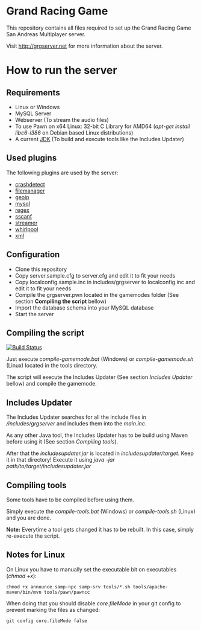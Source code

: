 # Grand Racing Game

This repository contains all files required to set up the Grand Racing Game San Andreas Multiplayer server.

Visit http://grgserver.net for more information about the server.

# How to run the server

## Requirements

  * Linux or Windows
  * MySQL Server
  * Webserver (To stream the audio files)
  * To use Pawn on x64 Linux: 32-bit C Library for AMD64 (*apt-get install libc6-i386* on Debian based Linux distributions)
  * A current [JDK](http://www.oracle.com/technetwork/java/javase/downloads/index.html) (To build and execute tools like the Includes Updater)

## Used plugins

The following plugins are used by the server:

 * [crashdetect](http://forum.sa-mp.com/showthread.php?t=262796)
 * [filemanager](http://forum.sa-mp.com/showthread.php?t=92246)
 * [geoip](http://forum.sa-mp.com/showthread.php?t=32509)
 * [mysql](http://forum.sa-mp.com/showthread.php?t=56564)
 * [regex](http://forum.sa-mp.com/showthread.php?t=247893)
 * [sscanf](http://forum.sa-mp.com/showthread.php?t=120356)
 * [streamer](http://forum.sa-mp.com/showthread.php?t=102865)
 * [whirlpool](http://forum.sa-mp.com/showthread.php?t=65290)
 * [xml](http://forum.sa-mp.com/showthread.php?t=372521)

## Configuration

  * Clone this repository
  * Copy server.sample.cfg to server.cfg and edit it to fit your needs
  * Copy localconfig.sample.inc in includes/grgserver to localconfig.inc and edit it to fit your needs
  * Compile the grgserver.pwn located in the gamemodes folder (See section **Compiling the script** bellow)
  * Import the database schema into your MySQL database
  * Start the server

## Compiling the script

[![Build Status](https://travis-ci.org/GRGServer/SAMPRacing.svg)](https://travis-ci.org/GRGServer/SAMPRacing)

Just execute *compile-gamemode.bat* (Windows) or *compile-gamemode.sh* (Linux) located in the tools directory.

The script will execute the Includes Updater (See section *Includes Updater* bellow) and compile the gamemode.

## Includes Updater

The Includes Updater searches for all the include files in */includes/grgserver* and includes them into the *main.inc*.

As any other Java tool, the Includes Updater has to be build using Maven before using it (See section *Compiling tools*).

After that the *includesupdater.jar* is located in *includesupdater/target*. Keep it in that directory! Execute it using *java -jar path/to/target/includesupdater.jar*

## Compiling tools

Some tools have to be compiled before using them.

Simply execute the *compile-tools.bat* (Windows) or *compile-tools.sh* (Linux) and you are done.

**Note:** Everytime a tool gets changed it has to be rebuilt. In this case, simply re-execute the script.

## Notes for Linux

On Linux you have to manually set the executable bit on executables (*chmod +x*):

```
chmod +x announce samp-npc samp-srv tools/*.sh tools/apache-maven/bin/mvn tools/pawn/pawncc
```

When doing that you should disable *core.fileMode* in your git config to prevent marking the files as changed:

```
git config core.fileMode false
```
